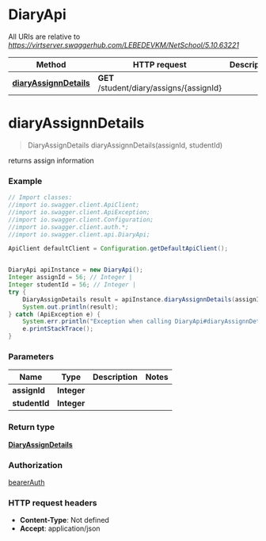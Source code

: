 # DiaryApi

All URIs are relative to *https://virtserver.swaggerhub.com/LEBEDEVKM/NetSchool/5.10.63221*

Method | HTTP request | Description
------------- | ------------- | -------------
[**diaryAssignnDetails**](DiaryApi.md#diaryAssignnDetails) | **GET** /student/diary/assigns/{assignId} | 

<a name="diaryAssignnDetails"></a>
# **diaryAssignnDetails**
> DiaryAssignDetails diaryAssignnDetails(assignId, studentId)



returns assign information

### Example
```java
// Import classes:
//import io.swagger.client.ApiClient;
//import io.swagger.client.ApiException;
//import io.swagger.client.Configuration;
//import io.swagger.client.auth.*;
//import io.swagger.client.api.DiaryApi;

ApiClient defaultClient = Configuration.getDefaultApiClient();


DiaryApi apiInstance = new DiaryApi();
Integer assignId = 56; // Integer | 
Integer studentId = 56; // Integer | 
try {
    DiaryAssignDetails result = apiInstance.diaryAssignnDetails(assignId, studentId);
    System.out.println(result);
} catch (ApiException e) {
    System.err.println("Exception when calling DiaryApi#diaryAssignnDetails");
    e.printStackTrace();
}
```

### Parameters

Name | Type | Description  | Notes
------------- | ------------- | ------------- | -------------
 **assignId** | **Integer**|  |
 **studentId** | **Integer**|  |

### Return type

[**DiaryAssignDetails**](DiaryAssignDetails.md)

### Authorization

[bearerAuth](../README.md#bearerAuth)

### HTTP request headers

 - **Content-Type**: Not defined
 - **Accept**: application/json

